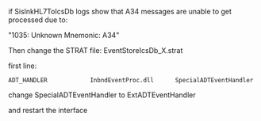 if SislnkHL7ToIcsDb logs show that A34 messages are unable to get processed due to:

"1035: Unknown Mnemonic: A34"

Then change the STRAT file: EventStoreIcsDb_X.strat

first line:

`ADT_HANDLER 			InbndEventProc.dll 		SpecialADTEventHandler`

change SpecialADTEventHandler to ExtADTEventHandler

and restart the interface

